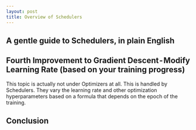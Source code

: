 ```yaml
---
layout: post
title: Overview of Schedulers
---
```


A gentle guide to Schedulers, in plain English
----

## Fourth Improvement to Gradient Descent - Modify Learning Rate (based on your training progress)
This topic is actually not under Optimizers at all. This is handled by Schedulers. They vary the learning rate and other optimization hyperparameters based on a formula that depends on the epoch of the training.

## Conclusion


